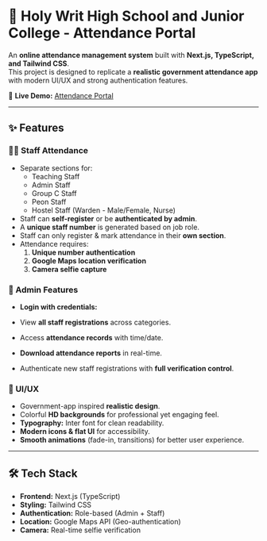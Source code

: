 # 📌 Holy Writ High School and Junior College - Attendance Portal  

An **online attendance management system** built with **Next.js, TypeScript, and Tailwind CSS**.  
This project is designed to replicate a **realistic government attendance app** with modern UI/UX and strong authentication features.  

🔗 **Live Demo:** [Attendance Portal](https://attendance-portal-one-xi.vercel.app/)  

---

## ✨ Features  

### 👨‍🏫 Staff Attendance  
- Separate sections for:  
  - Teaching Staff  
  - Admin Staff  
  - Group C Staff  
  - Peon Staff  
  - Hostel Staff (Warden - Male/Female, Nurse)  
- Staff can **self-register** or be **authenticated by admin**.  
- A **unique staff number** is generated based on job role.  
- Staff can only register & mark attendance in their **own section**.  
- Attendance requires:  
  1. **Unique number authentication**  
  2. **Google Maps location verification**  
  3. **Camera selfie capture**  

### 🔑 Admin Features  
- **Login with credentials:**  
  
- View **all staff registrations** across categories.  
- Access **attendance records** with time/date.  
- **Download attendance reports** in real-time.  
- Authenticate new staff registrations with **full verification control**.  

### 🎨 UI/UX  
- Government-app inspired **realistic design**.  
- Colorful **HD backgrounds** for professional yet engaging feel.  
- **Typography:** Inter font for clean readability.  
- **Modern icons & flat UI** for accessibility.  
- **Smooth animations** (fade-in, transitions) for better user experience.  

---

## 🛠️ Tech Stack  

- **Frontend:** Next.js (TypeScript)  
- **Styling:** Tailwind CSS  
- **Authentication:** Role-based (Admin + Staff)  
- **Location:** Google Maps API (Geo-authentication)  
- **Camera:** Real-time selfie verification  
